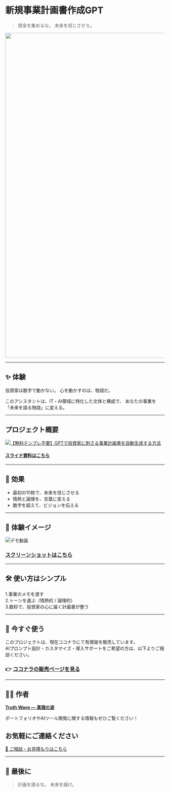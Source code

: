 # 新規事業計画書作成GPT

> 資金を集めるな。
> 未来を信じさせろ。

<p align="center">
<img width="1536" height="1024" alt="段落テキスト" src="https://github.com/user-attachments/assets/5792b355-e63b-4403-93fd-8a75416555cb" />

</p>



---

## ✨ 体験

投資家は数字で動かない。
心を動かすのは、物語だ。

このアシスタントは、IT・AI領域に特化した文体と構成で、
あなたの事業を「未来を語る物語」に変える。

---

## プロジェクト概要

[![【無料テンプレ不要】GPTで投資家に刺さる事業計画書を自動生成する方法](https://github.com/user-attachments/assets/7e085b31-c33d-4a7d-803f-e29f21f76eff)](https://youtu.be/hBg6FTkbs00)

#### [スライド資料はこちら](https://github.com/truthwave/GPT-for-new-business-plan-proposals/blob/main/%E8%B3%87%E6%96%99/%E6%96%B0%E8%A6%8F%E4%BA%8B%E6%A5%AD%E8%A8%88%E7%94%BB%E6%9B%B8GPT.pdf)

---

## 🚀 効果

- 最初の10枚で、未来を信じさせる
- 情熱と論理を、言葉に変える
- 数字を超えて、ビジョンを伝える

---

## 📸 **体験イメージ**
![デモ動画](https://github.com/truthwave/GPT-for-new-business-plan-proposals/blob/main/%E8%B3%87%E6%96%99/%E3%83%87%E3%83%A2%E5%8B%95%E7%94%BB.gif)

### [スクリーンショットはこちら](https://github.com/truthwave/GPT-for-new-business-plan-proposals/tree/main/%E8%B3%87%E6%96%99/%E3%82%B9%E3%82%AF%E3%83%AA%E3%83%BC%E3%83%B3%E3%82%B7%E3%83%A7%E3%83%83%E3%83%88)

---

## 🛠 使い方はシンプル

1.事業のメモを渡す<br>
2.トーンを選ぶ（情熱的 / 論理的）<br>
3.数秒で、投資家の心に届く計画書が整う

---

## 🛒 今すぐ使う

このプロジェクトは、現在ココナラにて有償版を販売しています。  
AIプロンプト設計・カスタマイズ・導入サポートをご希望の方は、以下よりご相談ください。


### 👉 [ココナラの販売ページを見る](https://coconala.com/contents_market/pictures/cmfw6skpq099nal0huc9c9tzi)

---


## 🧑‍💻 作者

**[Truth Wave ― 真理の波](https://github.com/truthwave)**  

ポートフォリオやAIツール開発に関する情報もぜひご覧ください！

## お気軽にご連絡ください
[📩 ご相談・お見積もりはこちら](mailto:realmadrid71214591@gmail.com)

---

## 🏁 最後に

> 計画を語るな。
> 未来を描け。
